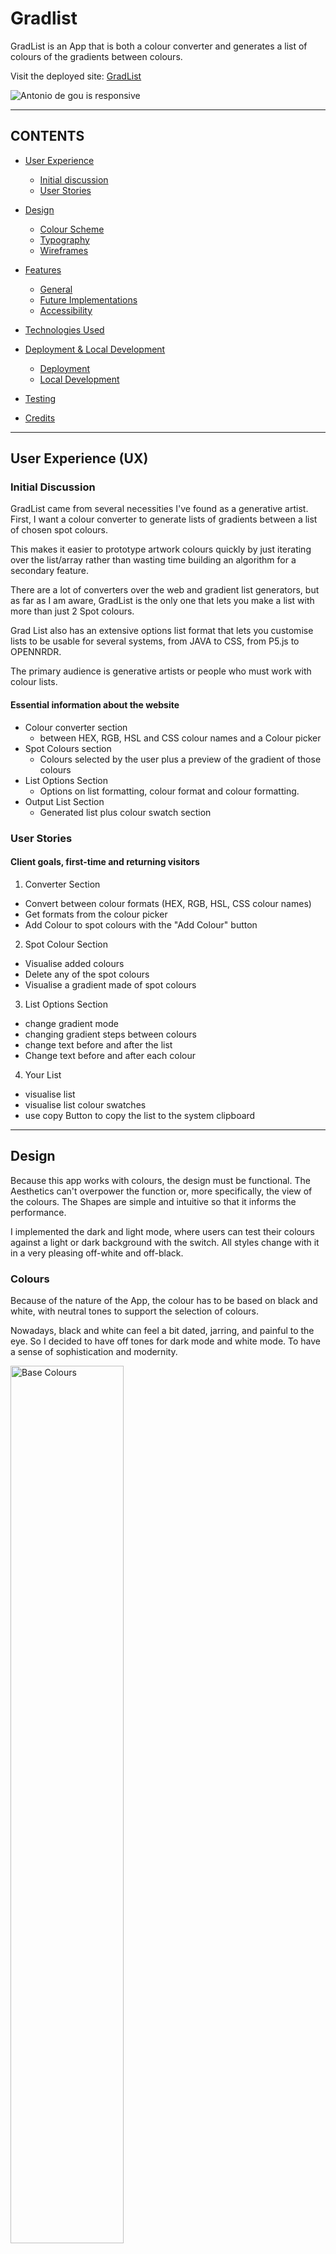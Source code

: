 # Gradlist 

GradList is an App that is both a colour converter and generates a list of colours of the gradients between colours.

Visit the deployed site: [GradList](https://antoniodegou.github.io/gradlist-mod2b/)



![Antonio de gou is responsive](https://raw.githubusercontent.com/antoniodegou/gradlist-mod2b/main/img/reponsiveMockUP.jpg)

---

## CONTENTS



* [User Experience](#user-experience-ux)
  * [Initial discussion](#initial-discussion)
  * [User Stories](#user-stories)

* [Design](#design)
  * [Colour Scheme](#colours)
  * [Typography](#typography)
  * [Wireframes](#wireframes)

* [Features](#features)
  * [General](#general)
  * [Future Implementations](#future-implementations)
  * [Accessibility](#accessibility)

* [Technologies Used](#technologies-used)

* [Deployment & Local Development](#deployment--local-development)
  * [Deployment](#deployment)
  * [Local Development](#local-development)


* [Testing](#testing)

* [Credits](#credits)

- - - 

## User Experience (UX)

### Initial Discussion

GradList came from several necessities I've found as a generative artist.
First, I want a colour converter to generate lists of gradients between a list of chosen spot colours.

This makes it easier to prototype artwork colours quickly by just iterating over the list/array rather than wasting time building an algorithm for a secondary feature.

There are a lot of converters over the web and gradient list generators, but as far as I am aware, GradList is the only one that lets you make a list with more than just 2 Spot colours. 

Grad List also has an extensive options list format that lets you customise lists to be usable for several systems, from JAVA to CSS, from P5.js to OPENNRDR.

The primary audience is generative artists or people who must work with colour lists.

#### Essential information about the website

* Colour converter section
 	* between HEX, RGB, HSL and CSS colour names and a Colour picker
* Spot Colours section
	* Colours selected by the user plus a preview of the gradient of those colours
* List Options Section
	* Options on list formatting, colour format and colour formatting.
* Output List Section
	* Generated list plus colour swatch section


### User Stories

#### Client goals, first-time and returning visitors 


1. Converter Section
* Convert between colour formats (HEX, RGB, HSL, CSS colour names)
* Get formats from the colour picker
* Add Colour to spot colours with the "Add Colour" button

2. Spot Colour Section
* Visualise added colours
* Delete any of the spot colours
* Visualise a gradient made of spot colours

3. List Options Section
* change gradient mode
* changing gradient steps between colours
* change text before and after the list
* Change text before and after each colour

4. Your List
* visualise list
* visualise list colour swatches
* use copy Button to copy the list to the system clipboard



___

## Design

Because this app works with colours, the design must be functional. The Aesthetics can't overpower the function or, more specifically, the view of the colours.
The Shapes are simple and intuitive so that it informs the performance.

I implemented the dark and light mode, where users can test their colours against a light or dark background with the switch. All styles change with it in a very pleasing off-white and off-black.




### Colours

Because of the nature of the App, the colour has to be based on black and white, with neutral tones to support the selection of colours.

Nowadays, black and white can feel a bit dated, jarring, and painful to the eye. So I decided to have off tones for dark mode and white mode. To have a sense of sophistication and modernity.

<img src="https://raw.githubusercontent.com/antoniodegou/gradlist-mod2b/main/img/baseColours.jpg" width="60%" alt="Base Colours">


Because of form validation, I decided to rely on green for valid and red for invalid; the respective tones are slightly adjusted when in dark or white mode. Therefore, I decided to rely on the traffic light system and used yellow as the accent colour for the rest of the website.

<img src="https://raw.githubusercontent.com/antoniodegou/gradlist-mod2b/main/img/othercolours1.jpg" width="60%" alt="valid invalid dark mode">

<img src="https://raw.githubusercontent.com/antoniodegou/gradlist-mod2b/main/img/othercolours2.jpg" width="60%" alt="valid invalid light mode">



### Typography

I choose two types that are pretty contrasting with each other.
First, Clash is clean and impactful sans serif, while Sentient is more readable and it has serif.

ClashDisplay - For the Headings and general text
Sentient - for code text and warnings

Icomoon -  I used icomoon to produce a font with all the icons I needed.

![typography](https://raw.githubusercontent.com/antoniodegou/gradlist-mod2b/main/img/types.jpg)

### Wireframes

Wireframes were made with Adobe XD.

<details>
<summary>See Desktop</summary>

![Desktop Mockup](https://raw.githubusercontent.com/antoniodegou/gradlist-mod2b/main/img/mockup-laptop.jpg) 
</details>

<details><summary>See Tablet</summary> 

![Tablet Mockup](https://raw.githubusercontent.com/antoniodegou/gradlist-mod2b/main/img/mockup-mobile.jpg) 
</details>

<details><summary>See Mobile</summary> 

![Mobile Mockup](https://raw.githubusercontent.com/antoniodegou/gradlist-mod2b/main/img/mockup-tablet.jpg) 
</details>


___

## Features

### General

* A favicon and title in the browser tab.
* Web page title app
* input type switch for dark and light mode

### Sections


#### Converter:

<img src="https://raw.githubusercontent.com/antoniodegou/gradlist-mod2b/main/img/feat_converter.jpg" width="60%" alt="Converter">

Five input options exist for Hex, RGB, HSL, CSS colours and a colour picker.
All fields have form validation so they can say if the format is accepted or not.
All fields have field validation; if the format is correct, there with be a green tick symbol; if wrong, there will be a red cross.
Hex and RGB fields use regex patterns to screen for validation
HSL has a custom function to filter for Field Validation.
CSS keyWords checks if colours are a part of the list and are prepopulated via Color-Convert API.

The event listener connects all fields, and a lot is valid; all the other field change to the correct format.

The button to add colours to the list is only active if all fields are valid.

The list is updated automatically once you unfocus from the field or press enter. 

#### Spot Colours:

<img src="https://raw.githubusercontent.com/antoniodegou/gradlist-mod2b/main/img/feat_spot.jpg" width="60%" alt="Spot Colours">

Spot colour shows the colours added from the "add colour" button.
Each colour swatch is generated with a minus button to let you delete the colour.
There is a div where you can preview the gradient of chosen colours.
The preview gradient is updated as you add or subtract spot colours.

#### Options:

<img src="https://raw.githubusercontent.com/antoniodegou/gradlist-mod2b/main/img/feat_options.jpg" width="60%" alt="Options">


The options on the list are pretty extensive without being overwhelming.

* gradient interpolation mode

Concerns with how the colour travels on the RGB or HSL spectrum.

* before and after list

Concert with the final list and the type of text you want at the beginning and end of the list.

* list colour format

The final format of all colours of the list.
You can choose the text before and after each element of colour.
The options are HEX, RGB and HSL.

The list is updated automatically once you unfocus from the field or press enter. 
 


#### Output:

<img src="https://raw.githubusercontent.com/antoniodegou/gradlist-mod2b/main/img/feat_output.jpg" width="60%" alt="Output">
 

It shows a window with the user's final list output.

A copy button that copies the text to the clipboard so the user can paste it into their work.

The user output list is formatted with the `<pre> HTML` element to account for spaces and is easy to preview.

A circle swatch collection demonstrates all the colours of the list separately.

#### Footer

Also, an "all right reserved" text and symbol.
With the help of javascript, the year is continuously updated without the need to hardcode.

### Future Implementations

1. Have more colour formats to convert.
2. Have more colour formats in the output list.
3. Add an extra option of the user's output for the list to be Inline or Block.
4. On the spot colours section, I would like to implement a drag option where you could alter the order of the list instead of just deleting colours.


### Accessibility

* Accessibility has been considered since the inception of this project.
* I used semantic HTML.
* The buttons have a hover and disabled/abled state. 
* All the links have an Aria label.
* The colours passed the contrast test on Wave.
* I analysed with Wave and got Zero errors.
* The Form has labels.


---

## Technologies Used

### Languages

* HTML CSS and JavaScript

### libraries

* Bootstrap 5.2
* SASS 1.58

### front end tools

* ViteJS
* Visual studio code
* iTerm (terminal tool)
* Git
* GitHub
* Google Dev Tools (To troubleshoot and test features and solve issues with responsiveness and styling)
* Hoverify (responsiveness testing on several devices)
* freeformatter.com - to prettify HTML CSS and javascript files
* WAVE (accessibility testing)


### Design tools

* Adobe XD (for the wireframes)
* Adobe Illustrator (for graphic design and favicon)
* Fontshare (Fonts for the APP)
* ImageOptim (OSX app to compress images for README files)

### APIs

* Color-convert

I `Color-convert` to populate the CSS keyword with all existing css colour names.
I also used it to handle the conversion on my converter section.

[npm color-convert](https://www.npmjs.com/package/color-convert)

* Colorjs.io

I used `Colorjs.io` to calculate my gradient steps and output a list.

[ColorJS.io](https://colorjs.io/)

___

### Local Development

#### How to Fork
To fork the repository:

1. Login (or sign up) to Github.
2. Go to the repository for this project, antoniodegou/web-portfolio-mod1.
3. Click the Fork button in the top right corner.

#### How to Clone
To clone the repository:

1. Login (or sign up) to GitHub.
2. Go to the repository for this project, antoniodegou/web-portfolio-mod1.
3. Click the code button, select whether you want to clone with HTTPS, SSH or GitHub CLI and copy the link shown.
4. Open the terminal in your code editor and change the current working directory to the location you want to use for the cloned directory.
5. Type 'git clone' into the terminal and paste the link you copied in step 3. Press enter.

#### When developing with ViteJS when cloned

##### Installing all dependencies

```
cd "folder of the project."
npm install
```

##### Getting started with live reloading
```
npm run dev
```
A link with the localhost will appear in the command line. Just click it, and you will be directed.

##### Install new dependencies

```
npm add -D "dependency"
```

##### Deploying

This will build all deployed files to the docs folder.

```
npm run build
```
You can have a preview of the website in the docs folder.
```
npm run preview
```

The deployment settings are in the "vite.config.js" file at the project's root.

___

## Testing & Bugs
See TESTING.md for the full breakdown of testing & bugs
[here](https://github.com/antoniodegou/gradlist-mod2b/blob/main/TESTING.md)

___

## Credits

1. Styling the input type "Color" is challenging, and I had to use this resource:
	* https://www.youtube.com/watch?v=9Ds6dzhda0c

2. Validation of input for hex and RGB format with the help of regular expressions
	* https://stackoverflow.com/questions/70213968/how-input-accepts-only-hex-numbers
	* https://stackoverflow.com/questions/20319781/regular-expression-to-validate-rgb-string-value

3. Understand form validation of form for javascript

	* https://www.freecodecamp.org/news/form-validation-with-html5-and-javascript/

4. Dark Mode

	* https://javascript.plainenglish.io/how-to-create-a-dark-mode-with-sass-scss-and-vanilla-javascript-e1c7835cf474

5. Style Check Box

	* https://codepen.io/mburnette/pen/LxNxNg

6. Add icons to input text as pseudo element

	* https://stackoverflow.com/questions/2587669/can-i-use-a-before-or-after-pseudo-element-on-an-input-field

7. input whole number validation

	* https://stackoverflow.com/questions/8808590/number-input-type-that-takes-only-integers

8. prevent enter keyboard key from having an effect

	* https://stackoverflow.com/questions/28411555/disable-enter-key-press-in-type-button

9. DOM manipulation

	* https://www.w3schools.com/js/js_htmldom.asp
	* https://developer.mozilla.org/en-US/docs/Web/API/Document_Object_Model/Introduction

10. Copy to the clipboard

	* https://www.w3schools.com/howto/howto_js_copy_clipboard.asp
